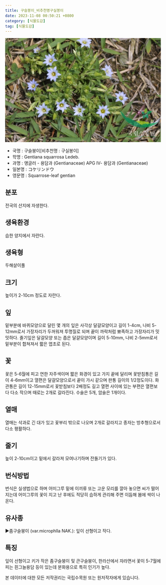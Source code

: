 ```yaml
---
title: 구슬붕이_비추천명구실봉이
date: 2023-11-08 00:50:21 +0800
category: [식물도감]
tag: [식물도감]
---
```




![구슬붕이[비추천명 : 구실봉이]](/assets/img/fileUpload/plants/basic/Gentianaceae/Gentiana/7675/1_th2.JPG)
- 국명 : 구슬붕이[비추천명 : 구실봉이]
- 학명 : Gentiana squarrosa Ledeb.
- 과명 : 앵글러 - 용담과 (Gentianaceae) APG Ⅳ- 용담과 (Gentianaceae)
- 일본명 : コケリンドウ
- 영문명 : Squarrose-leaf gentian


## 분포
전국의 산지에 자생한다.
## 생육환경
습한 양지에서 자란다.
## 생육형
두해살이풀
## 크기
높이가 2-10cm 정도로 자란다.
## 잎
밑부분에 바퀴모양으로 달린 몇 개의 잎은 사각상 달걀모양이고 길이 1-4cm, 나비 5-12mm로서 가장자리가 두꺼워져 투명질로 되며 끝이 까락처럼 뾰족하고 가장자리가 밋밋하다. 줄기잎은 달걀모양 또는 좁은 달걀모양이며 길이 5-10mm, 나비 2-5mm로서 밑부분이 합쳐져서 짧은 엽초로 된다.
## 꽃
꽃은 5-6월에 피고 연한 자주색이며 짧은 화경이 있고 가지 끝에 달리며 꽃받침통은 길이 4-6mm이고 열편은 달걀모양으로서 끝이 가시 같으며 판통 길이의 1/2정도이다. 화관통은 길이 12-15mm로서 꽃받침보다 2배정도 길고 열편 사이에 있는 부편은 열편보다 다소 작으며 때로는 2개로 갈라진다. 수술은 5개, 암술은 1개이다.
## 열매
열매는 삭과로 긴 대가 있고 꽃부리 밖으로 나오며 2개로 갈라지고 종자는 방추형으로서 다소 평활하다.
## 줄기
높이 2-10cm이고 밑에서 갈라져 모여나기하며 잔돌기가 있다.
## 번식방법
번식은 실생법으로 하며 어미그루 밑에 이끼류 또는 고운 모리를 깔아 놓으면 씨가 떨어지는데 어미그루의 꽃이 지고 난 후에도 적당히 습하게 관리해 주면 이듬해 봄에 싹이 나온다.
## 유사종
▶좀구슬붕이 (var.microphlla NAK.): 잎이 선형이고 작다.
## 특징
잎이 선형이고 키가 작은 좀구슬붕이 및 큰구슬붕이, 한라산에서 자라면서 꽃이 5-7월에 피는 흰그늘용담 등이 있는데 분화용으로 특히 인기가 높다.






본 데이터에 대한 모든 저작권리는 국립수목원 또는 원저작자에게 있습니다.
